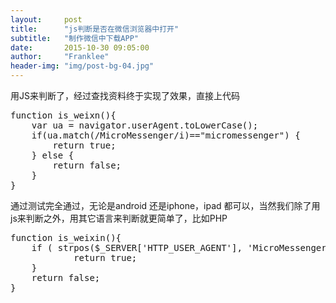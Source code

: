 ```yaml
---
layout:     post
title:      "js判断是否在微信浏览器中打开"
subtitle:   "制作微信中下载APP"
date:       2015-10-30 09:05:00
author:     "Franklee"
header-img: "img/post-bg-04.jpg"
---
```

<p>用JS来判断了，经过查找资料终于实现了效果，直接上代码</p>
<pre>
function is_weixn(){  
    var ua = navigator.userAgent.toLowerCase();  
    if(ua.match(/MicroMessenger/i)=="micromessenger") {  
        return true;  
    } else {  
        return false;  
    }  
}  
</pre>

<p>通过测试完全通过，无论是android 还是iphone，ipad 都可以，当然我们除了用js来判断之外，用其它语言来判断就更简单了，比如PHP</p>

<pre>
function is_weixin(){  
    if ( strpos($_SERVER['HTTP_USER_AGENT'], 'MicroMessenger') !== false ) {  
            return true;  
    }    
    return false;  
}  

</pre>
